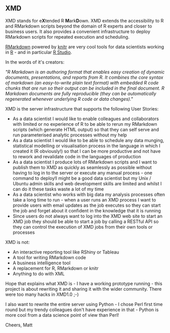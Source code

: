 ## XMD

XMD stands for e<b>X</b>tended R <b>M</b>ark<b>D</b>own.  XMD extends the accessibility to R and RMarkdown scripts beyond the domain of R experts and closer to business users.  It also provides a convenient infrastructure to deploy RMarkdown scripts for repeated execution and scheduling.

[RMarkdown](http://rmarkdown.rstudio.com/) powered by [knitr](http://yihui.name/knitr/) are very cool tools for data scientists working in [R](http://www.r-project.org/) - and in particular [R Studio](http://www.rstudio.com/).

In the words of it's creators:

_"R Markdown is an authoring format that enables easy creation of dynamic documents, presentations, and reports from R. It combines the core syntax of markdown (an easy-to-write plain text format) with embedded R code chunks that are run so their output can be included in the final document. R Markdown documents are fully reproducible (they can be automatically regenerated whenever underlying R code or data changes)."_

XMD is the server infrastructure that supports the following User Stories:

* As a data scientist I would like to enable colleagues and collaborators with limited or no experience of R to be able to rerun my RMarkdown scripts (which generate HTML output) so that they can self serve and run parameterised analytic processes without my help 
* As a data scientist I would like to be able to schedule any data munging, statistical modelling or visualisation process in the language in which I created it (R obviously!) so that I can be more productive and not have to rework and revalidate code in the languages of production
* As a data scientist I produce lots of RMarkdown scripts and I want to publish them to XMD as quickly as seamlessly as possible without having to log in to the server or execute any manual process - one command to deploy!I might be a good data scientist but my Unix / Ubuntu admin skills and web development skills are limited and whilst I can do it these tasks waste a lot of my time
* As a data scientist who works with big data my analysis processes often take a long time to run - when a user runs an XMD process I want to provide users with email updates as the job executes so they can start the job and forget about it confident in the knowledge that it is running
* Since users do not always want to log into the XMD web site to start an XMD job they should be able to start a job by calling a RESTful API so they can control the execution of XMD jobs from their own tools or processes

XMD is not:

* An interactive reporting tool like RShiny or Tableau
* A tool for writing RMarkdown code
* A business intelligence tool 
* A replacement for R, RMarkdown or knitr
* Anything to do with XML

Hope that explains what XMD is - I have a working prototype running - this project is about rewriting it and sharing it with the wider community.  There were too many hacks in XMD1.0 ;-)

I also want to rewrite the entire server using Python - I chose Perl first time round but my trendy colleagues don't have experience in that - Python is more  cool from a data science point of view than Perl!  

Cheers,
Matt


